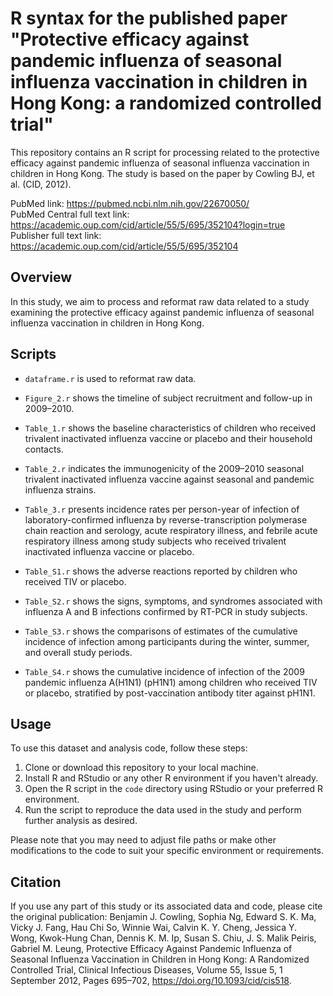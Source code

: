 # R syntax for the published paper "Protective efficacy against pandemic influenza of seasonal influenza vaccination in children in Hong Kong: a randomized controlled trial"

This repository contains an R script for processing related to the protective efficacy against pandemic influenza of seasonal influenza vaccination in children in Hong Kong. The study is based on the paper by Cowling BJ, et al. (CID, 2012).

PubMed link: https://pubmed.ncbi.nlm.nih.gov/22670050/  
PubMed Central full text link: https://academic.oup.com/cid/article/55/5/695/352104?login=true  
Publisher full text link: https://academic.oup.com/cid/article/55/5/695/352104

## Overview

In this study, we aim to process and reformat raw data related to a study examining the protective efficacy against pandemic influenza of seasonal influenza vaccination in children in Hong Kong. 

## Scripts

- `dataframe.r` is used to reformat raw data.

- `Figure_2.r` shows the timeline of subject recruitment and follow-up in 2009–2010.

- `Table_1.r` shows the baseline characteristics of children who received trivalent inactivated influenza vaccine or placebo and their household contacts.

- `Table_2.r` indicates the immunogenicity of the 2009–2010 seasonal trivalent inactivated influenza vaccine against seasonal and pandemic influenza strains.

- `Table_3.r` presents incidence rates per person-year of infection of laboratory-confirmed influenza by reverse-transcription polymerase chain reaction and serology, acute respiratory illness, and febrile acute respiratory illness among study subjects who received trivalent inactivated influenza vaccine or placebo.

- `Table_S1.r` shows the adverse reactions reported by children who received TIV or placebo.

- `Table_S2.r` shows the signs, symptoms, and syndromes associated with influenza A and B infections confirmed by RT-PCR in study subjects.

- `Table_S3.r` shows the comparisons of estimates of the cumulative incidence of infection among participants during the winter, summer, and overall study periods.

- `Table_S4.r` shows the cumulative incidence of infection of the 2009 pandemic influenza A(H1N1) (pH1N1) among children who received TIV or placebo, stratified by post-vaccination antibody titer against pH1N1.
  

## Usage

To use this dataset and analysis code, follow these steps:

1. Clone or download this repository to your local machine.
2. Install R and RStudio or any other R environment if you haven't already.
3. Open the R script in the `code` directory using RStudio or your preferred R environment.
4. Run the script to reproduce the data used in the study and perform further analysis as desired.

Please note that you may need to adjust file paths or make other modifications to the code to suit your specific environment or requirements.

## Citation

If you use any part of this study or its associated data and code, please cite the original publication: Benjamin J. Cowling, Sophia Ng, Edward S. K. Ma, Vicky J. Fang, Hau Chi So, Winnie Wai, Calvin K. Y. Cheng, Jessica Y. Wong, Kwok-Hung Chan, Dennis K. M. Ip, Susan S. Chiu, J. S. Malik Peiris, Gabriel M. Leung, Protective Efficacy Against Pandemic Influenza of Seasonal Influenza Vaccination in Children in Hong Kong: A Randomized Controlled Trial, Clinical Infectious Diseases, Volume 55, Issue 5, 1 September 2012, Pages 695–702, https://doi.org/10.1093/cid/cis518.
